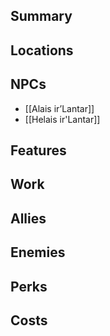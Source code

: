 ## Summary

## Locations

## NPCs
- [[Alais ir’Lantar]]
- [[Helais ir'Lantar]]

## Features

## Work

## Allies

## Enemies

## Perks

## Costs